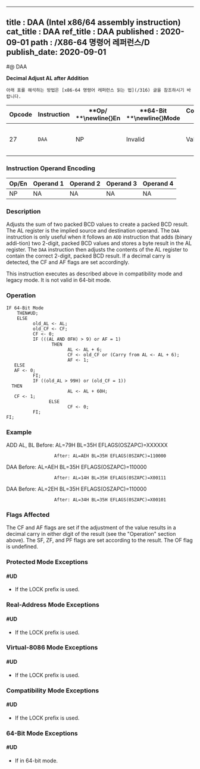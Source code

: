 ----------------------------
title : DAA (Intel x86/64 assembly instruction)
cat_title : DAA
ref_title : DAA
published : 2020-09-01
path : /X86-64 명령어 레퍼런스/D
publish_date: 2020-09-01
----------------------------


#@ DAA

**Decimal Adjust AL after Addition**

```lec-info
아래 표를 해석하는 방법은 [x86-64 명령어 레퍼런스 읽는 법](/316) 글을 참조하시기 바랍니다.
```

|**Opcode**|**Instruction**|**Op/ **\newline{}**En**|**64-Bit **\newline{}**Mode**|**Compat/**\newline{}**Leg Mode**|**Description**|
|----------|---------------|------------------------|-----------------------------|---------------------------------|---------------|
|27|`DAA` |NP|Invalid|Valid|Decimal adjust AL after addition.|
### Instruction Operand Encoding


|Op/En|Operand 1|Operand 2|Operand 3|Operand 4|
|-----|---------|---------|---------|---------|
|NP|NA|NA|NA|NA|
### Description


Adjusts the sum of two packed BCD values to create a packed BCD result. The AL register is the implied source and destination operand. The `DAA` instruction is only useful when it follows an `ADD` instruction that adds (binary addi-tion) two 2-digit, packed BCD values and stores a byte result in the AL register. The `DAA` instruction then adjusts the contents of the AL register to contain the correct 2-digit, packed BCD result. If a decimal carry is detected, the CF and AF flags are set accordingly.

This instruction executes as described above in compatibility mode and legacy mode. It is not valid in 64-bit mode.


### Operation

```info-verb
IF 64-Bit Mode
    THEN#UD;
    ELSE
          old_AL <- AL;
          old_CF <- CF;
          CF <- 0;
          IF (((AL AND 0FH) > 9) or AF = 1)
                 THEN
                       AL <- AL + 6;
                       CF <- old_CF or (Carry from AL <- AL + 6);
                       AF <- 1;
   ELSE
   AF <- 0;
          FI;
          IF ((old_AL > 99H) or (old_CF = 1))
  THEN
                       AL <- AL + 60H;
   CF <- 1;
                ELSE
                       CF <- 0;
          FI;
FI;
```
### Example


ADD  AL, BL  Before: AL=79H BL=35H EFLAGS(OSZAPC)=XXXXXX

                      After: AL=AEH BL=35H EFLAGS(0SZAPC)=110000

DAA Before: AL=AEH BL=35H EFLAGS(OSZAPC)=110000

                      After: AL=14H BL=35H EFLAGS(0SZAPC)=X00111

DAA Before: AL=2EH BL=35H EFLAGS(OSZAPC)=110000

                      After: AL=34H BL=35H EFLAGS(0SZAPC)=X00101

### Flags Affected


The CF and AF flags are set if the adjustment of the value results in a decimal carry in either digit of the result (see the "Operation" section above). The SF, ZF, and PF flags are set according to the result. The OF flag is undefined.


### Protected Mode Exceptions

#### #UD
* If the LOCK prefix is used.

### Real-Address Mode Exceptions

#### #UD
* If the LOCK prefix is used.

### Virtual-8086 Mode Exceptions

#### #UD
* If the LOCK prefix is used.

### Compatibility Mode Exceptions

#### #UD
* If the LOCK prefix is used.

### 64-Bit Mode Exceptions

#### #UD
* If in 64-bit mode.
